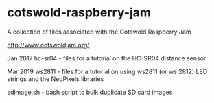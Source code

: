 # cotswold-raspberry-jam

A collection of files associated with the Cotswold Raspberry Jam

http://www.cotswoldjam.org/

Jan 2017 hc-sr04 - files for a tutorial on the HC-SR04 distance sensor

Mar 2019 ws2811  - files for a tutorial on using ws2811 (or ws 2812) LED strings and the NeoPixels libraries

sdimage.sh       - bash script to bulk duplicate SD card images
